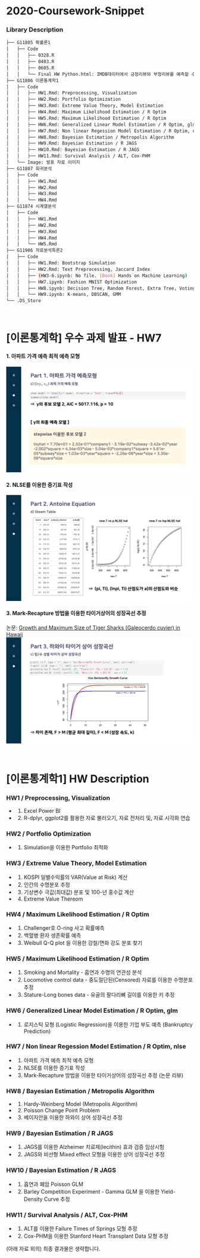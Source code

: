 # 2020-Coursework-Snippet

### Library Description

```bash
├── G11805 확률론1
│   ├── Code
│   │   ├── 0328.R  
│   │   ├── 0403.R
│   │   ├── 0605.R
│   │   └── Final HW Python.html: IMDB데이터에서 긍정리뷰와 부정리뷰를 예측할 수 있는 모델 구축
├── G11806 이론통계학1 
│   ├── Code
│   │   ├── HW1.Rmd: Preprocessing, Visualization
│   │   ├── HW2.Rmd: Portfolio Optimization
│   │   ├── HW3.Rmd: Extreme Value Theory, Model Estimation
│   │   ├── HW4.Rmd: Maximum Likelihood Estimation / R Optim
│   │   ├── HW5.Rmd: Maximum Likelihood Estimation / R Optim
│   │   ├── HW6.Rmd: Generalized Linear Model Estimation / R Optim, glm
│   │   ├── HW7.Rmd: Non linear Regession Model Estimation / R Optim, nlse
│   │   ├── HW8.Rmd: Bayesian Estimation / Metropolis Algorithm
│   │   ├── HW9.Rmd: Bayesian Estimation / R JAGS
│   │   ├── HW10.Rmd: Bayesian Estimation / R JAGS
│   │   ├── HW11.Rmd: Survival Analysis / ALT, Cox-PHM
│   └── Image: 발표 자료 이미지
├── G11807 회귀분석
│   ├── Code
│   │   ├── HW1.Rmd
│   │   ├── HW2.Rmd
│   │   ├── HW3.Rmd
│   │   └── HW4.Rmd
├── G11874 시계열분석
│   ├── Code
│   │   ├── HW1.Rmd
│   │   ├── HW2.Rmd
│   │   ├── HW3.Rmd
│   │   ├── HW4.Rmd
│   │   └── HW5.Rmd
├── G11906 자료분석특론2
│   ├── Code
│   │   ├── HW1.Rmd: Bootstrap Simulation
│   │   ├── HW2.Rmd: Text Preprocessing, Jaccard Index
│   │   ├── (HW3-6.ipynb: No file. [Book] Hands on Machine Learning)
│   │   ├── HW7.ipynb: Fashion MNIST Optimization
│   │   ├── HW8.ipynb: Decision Tree, Random Forest, Extra Tree, Voting
│   │   └── HW9.ipynb: K-means, DBSCAN, GMM
└── .DS_Store
``` 
<br>


# [이론통계학] 우수 과제 발표 - HW7
#### 1. 아파트 가격 예측 최적 예측 모형
![image-1](https://github.com/givitallugot/2020-Coursework-Snippet/blob/main/G11806%20%EC%9D%B4%EB%A1%A0%ED%86%B5%EA%B3%84%ED%95%991/Image/%EC%8A%AC%EB%9D%BC%EC%9D%B4%EB%93%9C10.jpeg)
<br>

#### 2. NLSE를 이용한 증기표 작성
![image-1](https://github.com/givitallugot/2020-Coursework-Snippet/blob/main/G11806%20%EC%9D%B4%EB%A1%A0%ED%86%B5%EA%B3%84%ED%95%991/Image/%EC%8A%AC%EB%9D%BC%EC%9D%B4%EB%93%9C21.jpeg)
<br>

#### 3. Mark-Recapture 방법을 이용한 타이거상어의 성장곡선 추정
논문: [Growth and Maximum Size of Tiger Sharks (Galeocerdo cuvier) in Hawaii][paper-1]
![image-1](https://github.com/givitallugot/2020-Coursework-Snippet/blob/main/G11806%20%EC%9D%B4%EB%A1%A0%ED%86%B5%EA%B3%84%ED%95%991/Image/%EC%8A%AC%EB%9D%BC%EC%9D%B4%EB%93%9C27.jpeg)

[paper-1]: https://journals.plos.org/plosone/article?id=10.1371/journal.pone.0084799

<br>

# [이론통계학1] HW Description

### HW1 / Preprocessing, Visualization
- 1. Excel Power BI
- 2. R-dplyr, ggplot2를 활용한 자료 불러오기, 자료 전처리 및, 자료 시각화 연습

### HW2 / Portfolio Optimization
- 1. Simulation을 이용한 Portfolio 최적화

### HW3 / Extreme Value Theory, Model Estimation
- 1. KOSPI 일별수익률의 VAR(Value at Risk) 계산
- 2. 인간의 수명분포 추정
- 3. 기상변수 극값(최대값) 분포 및 100-년 홍수값 계산
- 4. Extreme Value Thereom

### HW4 / Maximum Likelihood Estimation / R Optim
- 1. Challenger호 O-ring 사고 확률예측
- 2. 백혈병 환자 생존확률 예측
- 3. Weibull Q-Q plot 을 이용한 강철/면화 강도 분포 찾기

### HW5 / Maximum Likelihood Estimation / R Optim
- 1. Smoking and Mortality - 흡연과 수명의 연관성 분석
- 2. Locomotive control data - 중도절단된(Censored) 자료를 이용한 수명분포 추정
- 3. Stature-Long bones data - 유골의 팔다리뼈 길이를 이용한 키 추정

### HW6 / Generalized Linear Model Estimation / R Optim, glm
- 1. 로지스틱 모형 (Logistic Regression)을 이용한 기업 부도 예측 (Bankruptcy Prediction)

### HW7 / Non linear Regession Model Estimation / R Optim, nlse
- 1. 아파트 가격 예측 최적 예측 모형
- 2. NLSE를 이용한 증기표 작성
- 3. Mark-Recapture 방법을 이용한 타이거상어의 성장곡선 추정 (논문 리뷰)

### HW8 / Bayesian Estimation / Metropolis Algorithm
- 1. Hardy-Weinberg Model (Metropolis Algorithm)
- 2. Poisson Change Point Problem
- 3. 베이지안을 이용한 하와이 상어 성장곡선 추정

### HW9 / Bayesian Estimation / R JAGS
- 1. JAGS를 이용한 Alzheimer 치료제(lecithin) 효과 검증 임상시험
- 2. JAGS와 비선형 Mixed effect 모형을 이용한 상어 성장곡선 추정

### HW10 / Bayesian Estimation / R JAGS
- 1. 흡연과 폐암 Poisson GLM
- 2. Barley Competition Experiment - Gamma GLM 을 이용한 Yield-Density Curve 추정

### HW11 / Survival Analysis / ALT, Cox-PHM
- 1. ALT를 이용한 Failure Times of Springs 모형 추정
- 2. Cox-PHM을 이용한 Stanford Heart Transplant Data 모형 추정

(아래 자료 외의) 최종 결과물은 생략합니다.
